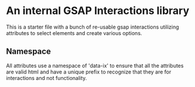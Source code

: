 # An internal GSAP Interactions library

This is a starter file with a bunch of re-usable gsap interactions utilizing attributes to select elements and create various options.

## Namespace

All attributes use a namespace of 'data-ix' to ensure that all the attributes are valid html and have a unique prefix to recognize that they are for interactions and not functionality.
